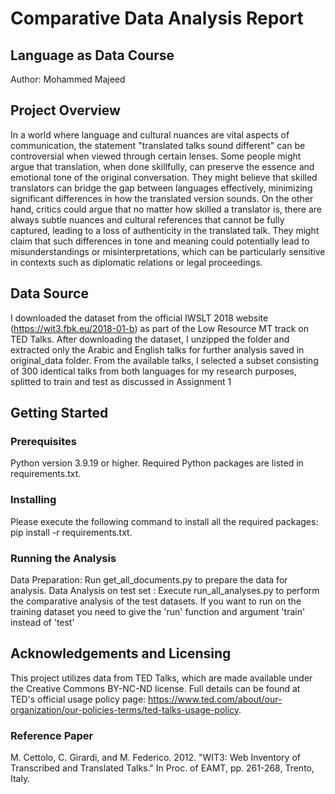# Comparative Data Analysis Report
## Language as Data Course
Author: Mohammed Majeed

## Project Overview
In a world where language and cultural nuances are vital aspects of communication, the statement "translated talks sound different" can be controversial when viewed through certain lenses. Some people might argue that translation, when done skillfully, can preserve the essence and emotional tone of the original conversation. They might believe that skilled translators can bridge the gap between languages effectively, minimizing significant differences in how the translated version sounds. On the other hand, critics could argue that no matter how skilled a translator is, there are always subtle nuances and cultural references that cannot be fully captured, leading to a loss of authenticity in the translated talk. They might claim that such differences in tone and meaning could potentially lead to misunderstandings or misinterpretations, which can be particularly sensitive in contexts such as diplomatic relations or legal proceedings.


## Data Source
I downloaded the dataset from the official IWSLT 2018 website (https://wit3.fbk.eu/2018-01-b) as part of the Low Resource MT track on TED Talks. 
After downloading the dataset, I unzipped the folder and extracted only the Arabic and English talks for further analysis saved in original_data folder. 
From the available talks, I selected a subset consisting of 300 identical talks from both languages for my research purposes, splitted to train and test as discussed in Assignment 1

## Getting Started
### Prerequisites
Python version 3.9.19 or higher.
Required Python packages are listed in requirements.txt.

### Installing
Please execute the following command to install all the required packages: pip install -r requirements.txt.

### Running the Analysis 
Data Preparation: Run get_all_documents.py to prepare the data for analysis.
Data Analysis on test set : Execute run_all_analyses.py to perform the comparative analysis of the test datasets. If you want to run on the training dataset you need to give the 'run' function and argument 'train' instead of 'test'


## Acknowledgements and Licensing
This project utilizes data from TED Talks, which are made available under the Creative Commons BY-NC-ND license. Full details can be found at TED's official usage policy page: https://www.ted.com/about/our-organization/our-policies-terms/ted-talks-usage-policy.

### Reference Paper
M. Cettolo, C. Girardi, and M. Federico. 2012. "WIT3: Web Inventory of Transcribed and Translated Talks." In Proc. of EAMT, pp. 261-268, Trento, Italy.
